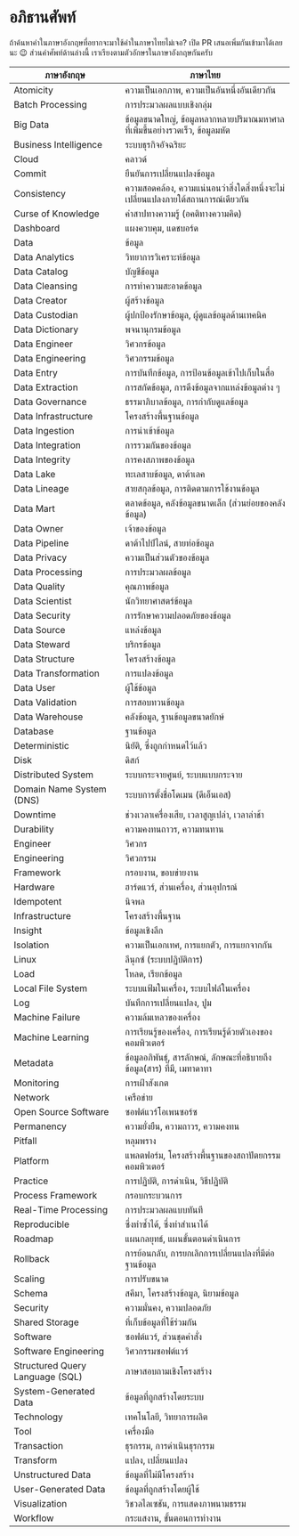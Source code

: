 # อภิธานศัพท์

ถ้าค้นหาคำในภาษาอังกฤษที่อยากจะมาใช้คำในภาษาไทยไม่เจอ?
เปิด PR เสนอเพิ่มกันเข้ามาได้เลยนะ 😉 ส่วนคำศัพท์ด้านล่างนี้
เราเรียงตามตัวอักษรในภาษาอังกฤษกันครับ

|            ภาษาอังกฤษ            |                              ภาษาไทย                              |
|---------------------------------|-------------------------------------------------------------------|
| Atomicity                       | ความเป็นเอกภาพ, ความเป็นอันหนึ่งอันเดียวกัน                               |
| Batch Processing                | การประมวลผลแบบเชิงกลุ่ม                                              |
| Big Data                        | ข้อมูลขนาดใหญ่, ข้อมูลหลากหลายปริมาณมหาศาลที่เพิ่มขึ้นอย่างรวดเร็ว, ข้อมูลมหัต     |
| Business Intelligence           | ระบบธุรกิจอัจฉริยะ                                                    |
| Cloud                           | คลาวด์                                                             |
| Commit                          | ยืนยันการเปลี่ยนแปลงข้อมูล                                              |
| Consistency                     | ความสอดคล้อง, ความแน่นอนว่าสิ่งใดสิ่งหนึ่งจะไม่เปลี่ยนแปลงภายใต้สถานการณ์เดียวกัน |
| Curse of Knowledge              | คำสาปทางความรู้ (อคติทางความคิด)                                      |
| Dashboard                       | แผงควบคุม, แดชบอร์ด                                                 |
| Data                            | ข้อมูล                                                              |
| Data Analytics                  | วิทยาการวิเคราะห์ข้อมูล                                                |
| Data Catalog                    | บัญชีข้อมูล                                                           |
| Data Cleansing                  | การทำความสะอาดข้อมูล                                                |
| Data Creator                    | ผู้สร้างข้อมูล                                                         |
| Data Custodian                  | ผู้ปกป้องรักษาข้อมูล, ผู้ดูแลข้อมูลด้านเทคนิค                                  |
| Data Dictionary                 | พจนานุกรมข้อมูล                                                      |
| Data Engineer                   | วิศวกรข้อมูล                                                         |
| Data Engineering                | วิศวกรรมข้อมูล                                                       |
| Data Entry                      | การบันทึกข้อมูล, การป้อนข้อมูลเข้าไปเก็บในสื่อ                               |
| Data Extraction                 | การสกัดข้อมูล, การดึงข้อมูลจากแหล่งข้อมูลต่าง ๆ                             |
| Data Governance                 | ธรรมาภิบาลข้อมูล, การกำกับดูแลข้อมูล                                     |
| Data Infrastructure             | โครงสร้างพื้นฐานข้อมูล                                                 |
| Data Ingestion                  | การนำเข้าข้อมูล                                                      |
| Data Integration                | การรวมกันของข้อมูล                                                   |
| Data Integrity                  | การคงสภาพของข้อมูล                                                  |
| Data Lake                       | ทะเลสาบข้อมูล, ดาต้าเลค                                              |
| Data Lineage                    | สายสกุลข้อมูล, การติดตามการใช้งานข้อมูล                                  |
| Data Mart                       | ตลาดข้อมูล, คลังข้อมูลขนาดเล็ก (ส่วนย่อยของคลังข้อมูล)                       |
| Data Owner                      | เจ้าของข้อมูล                                                        |
| Data Pipeline                   | ดาต้าไปป์ไลน์, สายท่อข้อมูล                                             |
| Data Privacy                    | ความเป็นส่วนตัวของข้อมูล                                               |
| Data Processing                 | การประมวลผลข้อมูล                                                   |
| Data Quality                    | คุณภาพข้อมูล                                                         |
| Data Scientist                  | นักวิทยาศาสตร์ข้อมูล                                                   |
| Data Security                   | การรักษาความปลอดภัยของข้อมูล                                          |
| Data Source                     | แหล่งข้อมูล                                                          |
| Data Steward                    | บริกรข้อมูล                                                          |
| Data Structure                  | โครงสร้างข้อมูล                                                      |
| Data Transformation             | การแปลงข้อมูล                                                       |
| Data User                       | ผู้ใช้ข้อมูล                                                           |
| Data Validation                 | การสอบทวนข้อมูล                                                     |
| Data Warehouse                  | คลังข้อมูล, ฐานข้อมูลขนาดยักษ์                                           |
| Database                        | ฐานข้อมูล                                                           |
| Deterministic                   | นิยัติ, ซึ่งถูกกำหนดไว้แล้ว                                               |
| Disk                            | ดิสก์                                                               |
| Distributed System              | ระบบกระจายศูนย์, ระบบแบบกระจาย                                      |
| Domain Name System (DNS)        | ระบบการตั้งชื่อโดเมน (ดีเอ็นเอส)                                        |
| Downtime                        | ช่วงเวลาเครื่องเสีย, เวลาสูญเปล่า, เวลาล่าช้า                             |
| Durability                      | ความคงทนถาวร, ความทนทาน                                           |
| Engineer                        | วิศวกร                                                             |
| Engineering                     | วิศวกรรม                                                           |
| Framework                       | กรอบงาน, ขอบข่ายงาน                                                |
| Hardware                        | ฮาร์ดแวร์, ส่วนเครื่อง, ส่วนอุปกรณ์                                       |
| Idempotent                      | นิจพล                                                              |
| Infrastructure                  | โครงสร้างพื้นฐาน                                                     |
| Insight                         | ข้อมูลเชิงลึก                                                         |
| Isolation                       | ความเป็นเอกเทศ, การแยกตัว, การแยกจากกัน                              |
| Linux                           | ลีนุกซ์ (ระบบปฏิบัติการ)                                                |
| Load                            | โหลด, เรียกข้อมูล                                                    |
| Local File System               | ระบบแฟ้มในเครื่อง, ระบบไฟล์ในเครื่อง                                    |
| Log                             | บันทึกการเปลี่ยนแปลง, ปูม                                              |
| Machine Failure                 | ความล้มเหลวของเครื่อง                                                |
| Machine Learning                | การเรียนรู้ของเครื่อง, การเรียนรู้ด้วยตัวเองของคอมพิวเตอร์                    |
| Metadata                        | ข้อมูลอภิพันธุ์, สารลักษณ์, ลักษณะที่อธิบายถึง ข้อมูล(สาร) ที่มี, เมทาดาทา          |
| Monitoring                      | การเฝ้าสังเกต                                                       |
| Network                         | เครือข่าย                                                           |
| Open Source Software            | ซอฟต์แวร์โอเพนซอร์ซ                                                  |
| Permanency                      | ความยั่งยืน, ความถาวร, ความคงทน                                      |
| Pitfall                         | หลุมพราง                                                           |
| Platform                        | แพลตฟอร์ม, โครงสร้างพื้นฐานของสถาปัตยกรรมคอมพิวเตอร์                     |
| Practice                        | การปฏิบัติ, การดำเนิน, วิธีปฏิบัติ                                         |
| Process Framework               | กรอบกระบวนการ                                                     |
| Real-Time Processing            | การประมวลผลแบบทันที                                                 |
| Reproducible                    | ซึ่งทำซ้ำได้, ซึ่งทำสำเนาได้                                             |
| Roadmap                         | แผนกลยุทธ์, แผนขั้นตอนดำเนินการ                                        |
| Rollback                        | การย้อนกลับ, การยกเลิกการเปลี่ยนแปลงที่มีต่อฐานข้อมูล                        |
| Scaling                         | การปรับขนาด                                                        |
| Schema                          | สคีมา, โครงสร้างข้อมูล, นิยามข้อมูล                                      |
| Security                        | ความมั่นคง, ความปลอดภัย                                              |
| Shared Storage                  | ที่เก็บข้อมูลที่ใช้ร่วมกัน                                                  |
| Software                        | ซอฟต์แวร์, ส่วนชุดคำสั่ง                                                |
| Software Engineering            | วิศวกรรมซอฟต์แวร์                                                    |
| Structured Query Language (SQL) | ภาษาสอบถามเชิงโครงสร้าง                                             |
| System-Generated Data           | ข้อมูลที่ถูกสร้างโดยระบบ                                                |
| Technology                      | เทคโนโลยี, วิทยาการผลิต                                              |
| Tool                            | เครื่องมือ                                                           |
| Transaction                     | ธุรกรรม, การดำเนินธุรกรรม                                            |
| Transform                       | แปลง, เปลี่ยนแปลง                                                   |
| Unstructured Data               | ข้อมูลที่ไม่มีโครงสร้าง                                                  |
| User-Generated Data             | ข้อมูลที่ถูกสร้างโดยผู้ใช้                                                 |
| Visualization                   | วิชวลไลเซชัน, การแสดงภาพนามธรรม                                     |
| Workflow                        | กระแสงาน, ขั้นตอนการทำงาน                                           |
